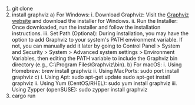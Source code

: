 1. git clone
2. install graphviz
   a) For Windows:
     i. Download Graphviz: Visit the [Graphviz website](https://graphviz.org/download/) and download the installer for Windows.
     ii. Run the Installer: Once downloaded, run the installer and follow the installation instructions.
     iii. Set Path (Optional): During installation, you may have the option to add Graphviz to your system's PATH environment variable.
          If not, you can manually add it later by going to Control Panel > System and Security > System > Advanced system settings > Environment Variables,
          then editing the PATH variable to include the Graphviz bin directory (e.g., C:\Program Files\Graphviz\bin).
   b) For macOS:
     i. Using Homebrew: brew install graphviz
     ii. Using MacPorts: sudo port install graphviz
   c)
     i. Using Apt: sudo apt-get update
                   sudo apt-get install graphviz
     ii. Using Yum (CentOS/RHEL): sudo yum install graphviz
     iii. Using Zypper (openSUSE): sudo zypper install graphviz
3. cargo run

  

